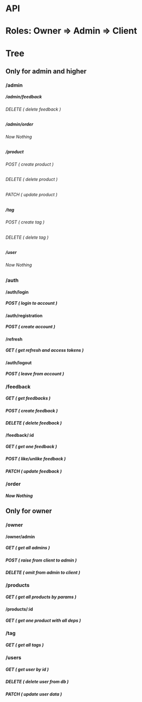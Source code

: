 # API

# Roles: Owner => Admin => Client

# Tree 


## Only for admin and higher 
### /admin
##### /admin/feedback
###### DELETE  ( *delete feedback* )

##### /admin/order
###### Now Nothing

##### /product
###### POST ( *create product* )
###### DELETE ( *delete product* )
###### PATCH ( *update product* )

##### /tag
###### POST ( *create tag* )
###### DELETE ( *delete tag* )

##### /user
###### Now Nothing


### /auth
#### /auth/login
##### POST ( *login to account* )

#### /auth/registration
##### POST ( *create account* )

#### /refresh
##### GET ( *get refresh and access tokens* )

#### /auth/logout
##### POST ( *leave from account* )


### /feedback
##### GET ( *get feedbacks* )
##### POST ( *create feedback* )
##### DELETE ( *delete feedback* )

#### /feedback/:id
##### GET ( *get one feedback* )
##### POST ( *like/unlike feedback* )
##### PATCH ( *update feedback* )


### /order
##### Now Nothing


## Only for owner
### /owner
#### /owner/admin
##### GET ( *get all admins* )
##### POST ( *raise from client to admin* )
##### DELETE ( *omit from admin to client* )


### /products
##### GET ( *get all products by params* )

#### /products/:id
##### GET ( *get one product with all deps* )


### /tag
##### GET ( *get all tags* )


### /users
##### GET ( *get user by id* )
##### DELETE ( *delete user from db* )
##### PATCH ( *update user data* )
